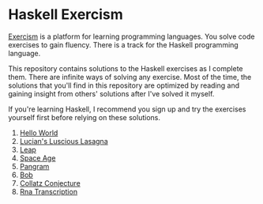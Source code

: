 # Haskell Exercism

[Exercism](https://exercism.io) is a platform for learning programming
languages. You solve code exercises to gain fluency. There is a track for the
Haskell programming language.

This repository contains solutions to the Haskell exercises as I complete them.
There are infinite ways of solving any exercise. Most of the time, the solutions
that you'll find in this repository are optimized by reading and gaining insight
from others' solutions after I've solved it myself.

If you're learning Haskell, I recommend you sign up and try the exercises
yourself first before relying on these solutions.

1. [Hello World](hello-world/src/HelloWorld.hs)
2. [Lucian's Luscious Lasagna](lucians-luscious-lasagna/src/LuciansLusciousLasagna.hs)
3. [Leap](leap/src/LeapYear.hs)
4. [Space Age](space-age/src/SpaceAge.hs)
5. [Pangram](pangram/src/Pangram.hs)
6. [Bob](bob/src/Bob.hs)
7. [Collatz Conjecture](collatz-conjecture/src/CollatzConjecture.hs)
8. [Rna Transcription](rna-transcription/src/DNA.hs)
